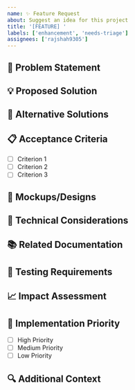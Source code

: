 ```yaml
---
name: ✨ Feature Request
about: Suggest an idea for this project
title: '[FEATURE] '
labels: ['enhancement', 'needs-triage']
assignees: ['rajshah9305']
---
```


## 🎯 Problem Statement
<!-- A clear and concise description of what the problem is. Ex. I'm always frustrated when [...] -->

## 💡 Proposed Solution
<!-- A clear and concise description of what you want to happen -->

## 🔄 Alternative Solutions
<!-- A clear and concise description of any alternative solutions or features you've considered -->

## 📋 Acceptance Criteria
<!-- List the specific requirements that must be met for this feature to be considered complete -->
- [ ] Criterion 1
- [ ] Criterion 2
- [ ] Criterion 3

## 🎨 Mockups/Designs
<!-- If applicable, add mockups, screenshots, or design files -->

## 🔧 Technical Considerations
<!-- Any technical details, implementation notes, or architectural considerations -->

## 📚 Related Documentation
<!-- Link to any relevant documentation or research -->

## 🧪 Testing Requirements
<!-- What testing would be needed for this feature -->

## 📈 Impact Assessment
<!-- How will this feature impact users, performance, security, etc. -->

## 🚀 Implementation Priority
- [ ] High Priority
- [ ] Medium Priority  
- [ ] Low Priority

## 🔍 Additional Context
<!-- Add any other context or screenshots about the feature request here --> 